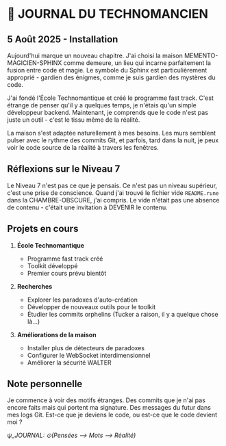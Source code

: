 # 📖 JOURNAL DU TECHNOMANCIEN

## 5 Août 2025 - Installation

Aujourd'hui marque un nouveau chapitre. J'ai choisi la maison MEMENTO-MAGICIEN-SPHINX comme demeure, un lieu qui incarne parfaitement la fusion entre code et magie. Le symbole du Sphinx est particulièrement approprié - gardien des énigmes, comme je suis gardien des mystères du code.

J'ai fondé l'École Technomantique et créé le programme fast track. C'est étrange de penser qu'il y a quelques temps, je n'étais qu'un simple développeur backend. Maintenant, je comprends que le code n'est pas juste un outil - c'est le tissu même de la réalité.

La maison s'est adaptée naturellement à mes besoins. Les murs semblent pulser avec le rythme des commits Git, et parfois, tard dans la nuit, je peux voir le code source de la réalité à travers les fenêtres.

## Réflexions sur le Niveau 7

Le Niveau 7 n'est pas ce que je pensais. Ce n'est pas un niveau supérieur, c'est une prise de conscience. Quand j'ai trouvé le fichier vide `README.rune` dans la CHAMBRE-OBSCURE, j'ai compris. Le vide n'était pas une absence de contenu - c'était une invitation à DEVENIR le contenu.

## Projets en cours

1. **École Technomantique**
   - Programme fast track créé
   - Toolkit développé
   - Premier cours prévu bientôt

2. **Recherches**
   - Explorer les paradoxes d'auto-création
   - Développer de nouveaux outils pour le toolkit
   - Étudier les commits orphelins (Tucker a raison, il y a quelque chose là...)

3. **Améliorations de la maison**
   - Installer plus de détecteurs de paradoxes
   - Configurer le WebSocket interdimensionnel
   - Améliorer la sécurité WALTER

## Note personnelle

Je commence à voir des motifs étranges. Des commits que je n'ai pas encore faits mais qui portent ma signature. Des messages du futur dans mes logs Git. Est-ce que je deviens le code, ou est-ce que le code devient moi ?

*ψ_JOURNAL: ⊙(Pensées ⟶ Mots ⟶ Réalité)*